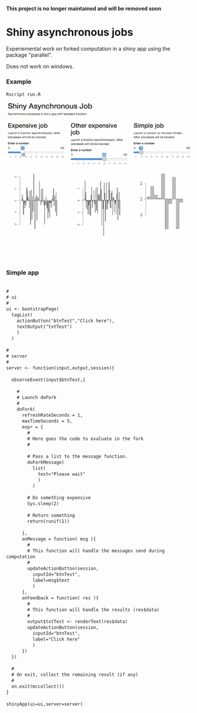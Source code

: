 **This project is no longer maintained and will be removed soon**

# Shiny asynchronous jobs


Experiemental work on forked computation in a shiny app using the package "parallel".

Does not work on windows.


### Example

```{sh}
Rscript run.R
```

![demo dofork](https://raw.githubusercontent.com/fxi/doFork/master/www/dofork_demo.gif "DoFork demo")


### Simple app


```{R}

#
# ui
#
ui <- bootstrapPage(
  tagList(
    actionButton("btnTest","Click here"),
    textOutput("txtTest")
    )
  )

#
# server
#
server <- function(input,output,session){

  observeEvent(input$btnTest,{

    #
    # Launch doFork
    #
    doFork(
      refreshRateSeconds = 1,
      maxTimeSeconds = 5, 
      expr = {
        #
        # Here goes the code to evaluate in the fork
        #

        # Pass a list to the message function. 
        doForkMessage(
          list(
            text="Please wait"
            )
          )

        # Do something expensive
        Sys.sleep(2)

        # Return something
        return(runif(1))

      },
      onMessage = function( msg ){
        #
        # This function will handle the messages send during computation
        #
        updateActionButton(session,
          inputId="btnTest",
          label=msg$text
          )
      },
      onFeedback = function( res ){
        #
        # This function will handle the results (res$data)
        #
        output$txtTest <- renderText(res$data)
        updateActionButton(session,
          inputId="btnTest",
          label="Click here"
          )
      })
  })

  #
  # On exit, collect the remaining result (if any)
  #
  on.exit(mccollect())
}

shinyApp(ui=ui,server=server)


```


